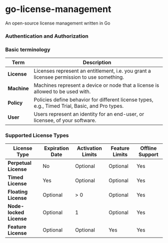 # go-license-management
An open-source license management written in Go 

### Authentication and Authorization


### Basic terminology

| Term        | Description                                                                                                     |
|-------------|-----------------------------------------------------------------------------------------------------------------|
| **License** | Licenses represent an entitlement, i.e. you grant a licensee permission to use something.                       |
| **Machine** | Machines represent a device or node that a license is allowed to be used with.                                  |
| **Policy**  | Policies define behavior for different license types, e.g., Timed Trial, Basic, and Pro types.                  |
| **User**    | Users represent an identity for an end-user, or licensee, of your software.                                     |



### Supported License Types

| License Type            | Expiration Date | Activation Limits | Feature Limits | Offline Support |
|-------------------------|-----------------|-------------------|----------------|-----------------|
| **Perpetual License**   | No              | Optional          | Optional       | Yes             |
| **Timed License**       | Yes             | Optional          | Optional       | Yes             |
| **Floating License**    | Optional        | > 0               | Optional       | Yes             |
| **Node-locked License** | Optional        | 1                 | Optional       | Yes             |
| **Feature License**     | Optional        | Optional          | Yes            | Yes             |

